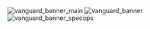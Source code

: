 ![vanguard_banner_main](https://github.com/SilenceIsFatto/SSV_Androids/assets/78276788/c81fc954-e4b1-43d2-802a-9d70f52e0deb)
![vanguard_banner](https://github.com/SilenceIsFatto/SSV_Androids/assets/78276788/6bc0131f-2eed-4869-9ccf-0ab8e3a7a86e)
![vanguard_banner_specops](https://github.com/SilenceIsFatto/SSV_Androids/assets/78276788/53b2ef88-1148-4c5d-8128-7d9633fa2973)
